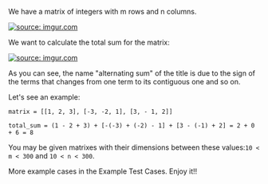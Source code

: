 We have a matrix of integers with m rows and n columns.

<a href="http://imgur.com/0w2EWQb"><img src="http://i.imgur.com/0w2EWQb.png?1" title="source: imgur.com" /></a>

We want to calculate the total sum for the matrix:

<a href="http://imgur.com/WdJ3RJA"><img src="http://i.imgur.com/WdJ3RJA.png" title="source: imgur.com" /></a>

As you can see, the name "alternating sum" of the title is due to the sign of the terms that changes from one term to its contiguous one and so on.

Let's see an example:
```
matrix = [[1, 2, 3], [-3, -2, 1], [3, - 1, 2]]

total_sum = (1 - 2 + 3) + [-(-3) + (-2) - 1] + [3 - (-1) + 2] = 2 + 0 + 6 = 8
```
You may be given matrixes with their dimensions between these values:```10 < m < 300``` and ```10 < n < 300```.

More example cases in the Example Test Cases.
Enjoy it!!
